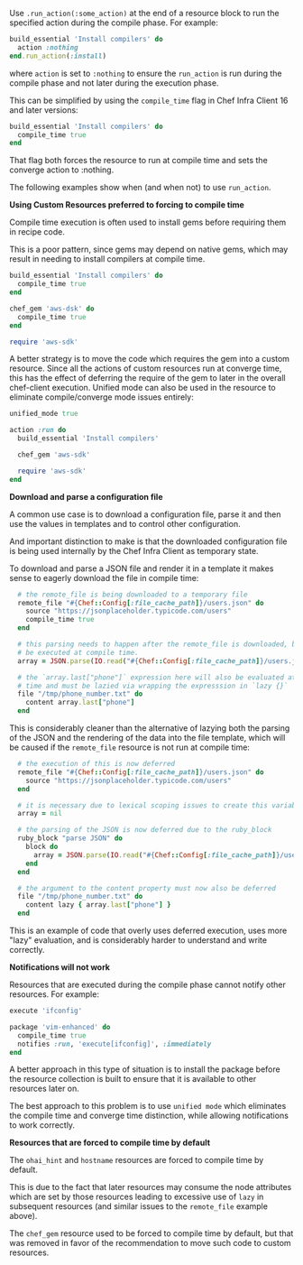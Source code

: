 Use `.run_action(:some_action)` at the end of a resource block to run
the specified action during the compile phase. For example:

``` ruby
build_essential 'Install compilers' do
  action :nothing
end.run_action(:install)
```

where `action` is set to `:nothing` to ensure the `run_action` is run
during the compile phase and not later during the execution phase.

This can be simplified by using the `compile_time` flag in Chef Infra
Client 16 and later versions:

``` ruby
build_essential 'Install compilers' do
  compile_time true
end
```

That flag both forces the resource to run at compile time and sets the
converge action to :nothing.

The following examples show when (and when not) to use `run_action`.

**Using Custom Resources preferred to forcing to compile time**

Compile time execution is often used to install gems before requiring
them in recipe code.

This is a poor pattern, since gems may depend on native gems, which
may result in needing to install compilers at compile time.

``` ruby
build_essential 'Install compilers' do
  compile_time true
end

chef_gem 'aws-dsk' do
  compile_time true
end

require 'aws-sdk'
```

A better strategy is to move the code which requires the gem into
a custom resource.  Since all the actions of custom resources run
at converge time, this has the effect of deferring the require of
the gem to later in the overall chef-client execution.  Unified
mode can also be used in the resource to eliminate compile/converge
mode issues entirely:

``` ruby
unified_mode true

action :run do
  build_essential 'Install compilers'

  chef_gem 'aws-sdk'

  require 'aws-sdk'
end
```

**Download and parse a configuration file**

A common use case is to download a configuration file, parse it and then
use the values in templates and to control other configuration.

And important distinction to make is that the downloaded configuration file
is being used internally by the Chef Infra Client as temporary state.

To download and parse a JSON file and render it in a template it makes sense
to eagerly download the file in compile time:

``` ruby
  # the remote_file is being downloaded to a temporary file
  remote_file "#{Chef::Config[:file_cache_path]}/users.json" do
    source "https://jsonplaceholder.typicode.com/users"
    compile_time true
  end

  # this parsing needs to happen after the remote_file is downloaded, but will
  # be executed at compile time.
  array = JSON.parse(IO.read("#{Chef::Config[:file_cache_path]}/users.json")

  # the `array.last["phone"]` expression here will also be evaluated at compile
  # time and must be lazied via wrapping the expresssion in `lazy {}`
  file "/tmp/phone_number.txt" do
    content array.last["phone"]
  end
```

This is considerably cleaner than the alternative of lazying both the parsing of the
JSON and the rendering of the data into the file template, which will be caused if
the `remote_file` resource is not run at compile time:

``` ruby
  # the execution of this is now deferred
  remote_file "#{Chef::Config[:file_cache_path]}/users.json" do
    source "https://jsonplaceholder.typicode.com/users"
  end

  # it is necessary due to lexical scoping issues to create this variable here
  array = nil

  # the parsing of the JSON is now deferred due to the ruby_block
  ruby_block "parse JSON" do
    block do
      array = JSON.parse(IO.read("#{Chef::Config[:file_cache_path]}/users.json")
    end
  end

  # the argument to the content property must now also be deferred
  file "/tmp/phone_number.txt" do
    content lazy { array.last["phone"] }
  end
```

This is an example of code that overly uses deferred execution, uses more "lazy" evaluation, and is
considerably harder to understand and write correctly.

**Notifications will not work**

Resources that are executed during the compile phase cannot notify other
resources. For example:

``` ruby
execute 'ifconfig'

package 'vim-enhanced' do
  compile_time true
  notifies :run, 'execute[ifconfig]', :immediately
end
```

A better approach in this type of situation is to install the package
before the resource collection is built to ensure that it is available
to other resources later on.

The best approach to this problem is to use `unified mode` which eliminates
the compile time and converge time distinction, while allowing notifications
to work correctly.

**Resources that are forced to compile time by default**

The `ohai_hint` and `hostname` resources are forced to compile time by default.

This is due to the fact that later resources may consume the node attributes which
are set by those resources leading to excessive use of `lazy` in subsequent
resources (and similar issues to the `remote_file` example above).

The `chef_gem` resource used to be forced to compile time by default, but that was
removed in favor of the recommendation to move such code to custom resources.


